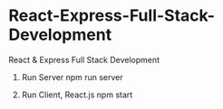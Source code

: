 # React-Express-Full-Stack-Development
React &amp; Express Full Stack Development

1) Run Server
npm run server

2) Run Client, React.js 
npm start
